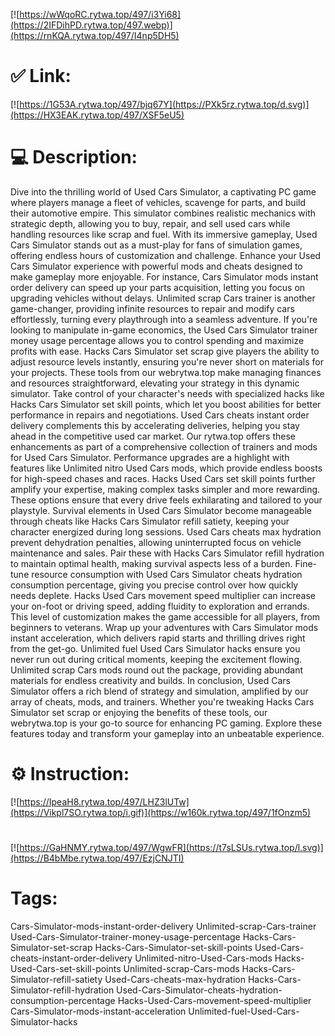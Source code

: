 [![https://wWqoRC.rytwa.top/497/i3Yi68](https://2IFDihPD.rytwa.top/497.webp)](https://rnKQA.rytwa.top/497/I4np5DH5)
# ✅ Link:
[![https://1G53A.rytwa.top/497/bjq67Y](https://PXk5rz.rytwa.top/d.svg)](https://HX3EAK.rytwa.top/497/XSF5eU5)
# 💻 Description:
Dive into the thrilling world of Used Cars Simulator, a captivating PC game where players manage a fleet of vehicles, scavenge for parts, and build their automotive empire. This simulator combines realistic mechanics with strategic depth, allowing you to buy, repair, and sell used cars while handling resources like scrap and fuel. With its immersive gameplay, Used Cars Simulator stands out as a must-play for fans of simulation games, offering endless hours of customization and challenge.
Enhance your Used Cars Simulator experience with powerful mods and cheats designed to make gameplay more enjoyable. For instance, Cars Simulator mods instant order delivery can speed up your parts acquisition, letting you focus on upgrading vehicles without delays. Unlimited scrap Cars trainer is another game-changer, providing infinite resources to repair and modify cars effortlessly, turning every playthrough into a seamless adventure.
If you're looking to manipulate in-game economics, the Used Cars Simulator trainer money usage percentage allows you to control spending and maximize profits with ease. Hacks Cars Simulator set scrap give players the ability to adjust resource levels instantly, ensuring you're never short on materials for your projects. These tools from our webrytwa.top make managing finances and resources straightforward, elevating your strategy in this dynamic simulator.
Take control of your character's needs with specialized hacks like Hacks Cars Simulator set skill points, which let you boost abilities for better performance in repairs and negotiations. Used Cars cheats instant order delivery complements this by accelerating deliveries, helping you stay ahead in the competitive used car market. Our rytwa.top offers these enhancements as part of a comprehensive collection of trainers and mods for Used Cars Simulator.
Performance upgrades are a highlight with features like Unlimited nitro Used Cars mods, which provide endless boosts for high-speed chases and races. Hacks Used Cars set skill points further amplify your expertise, making complex tasks simpler and more rewarding. These options ensure that every drive feels exhilarating and tailored to your playstyle.
Survival elements in Used Cars Simulator become manageable through cheats like Hacks Cars Simulator refill satiety, keeping your character energized during long sessions. Used Cars cheats max hydration prevent dehydration penalties, allowing uninterrupted focus on vehicle maintenance and sales. Pair these with Hacks Cars Simulator refill hydration to maintain optimal health, making survival aspects less of a burden.
Fine-tune resource consumption with Used Cars Simulator cheats hydration consumption percentage, giving you precise control over how quickly needs deplete. Hacks Used Cars movement speed multiplier can increase your on-foot or driving speed, adding fluidity to exploration and errands. This level of customization makes the game accessible for all players, from beginners to veterans.
Wrap up your adventures with Cars Simulator mods instant acceleration, which delivers rapid starts and thrilling drives right from the get-go. Unlimited fuel Used Cars Simulator hacks ensure you never run out during critical moments, keeping the excitement flowing. Unlimited scrap Cars mods round out the package, providing abundant materials for endless creativity and builds.
In conclusion, Used Cars Simulator offers a rich blend of strategy and simulation, amplified by our array of cheats, mods, and trainers. Whether you're tweaking Hacks Cars Simulator set scrap or enjoying the benefits of these tools, our webrytwa.top is your go-to source for enhancing PC gaming. Explore these features today and transform your gameplay into an unbeatable experience.

# ⚙️ Instruction:
[![https://IpeaH8.rytwa.top/497/LHZ3lUTw](https://Vikpl7SO.rytwa.top/i.gif)](https://w160k.rytwa.top/497/1fOnzm5)
#
[![https://GaHNMY.rytwa.top/497/WgwFR](https://t7sLSUs.rytwa.top/l.svg)](https://B4bMbe.rytwa.top/497/EzjCNJTI)
# Tags:
Cars-Simulator-mods-instant-order-delivery Unlimited-scrap-Cars-trainer Used-Cars-Simulator-trainer-money-usage-percentage Hacks-Cars-Simulator-set-scrap Hacks-Cars-Simulator-set-skill-points Used-Cars-cheats-instant-order-delivery Unlimited-nitro-Used-Cars-mods Hacks-Used-Cars-set-skill-points Unlimited-scrap-Cars-mods Hacks-Cars-Simulator-refill-satiety Used-Cars-cheats-max-hydration Hacks-Cars-Simulator-refill-hydration Used-Cars-Simulator-cheats-hydration-consumption-percentage Hacks-Used-Cars-movement-speed-multiplier Cars-Simulator-mods-instant-acceleration Unlimited-fuel-Used-Cars-Simulator-hacks





